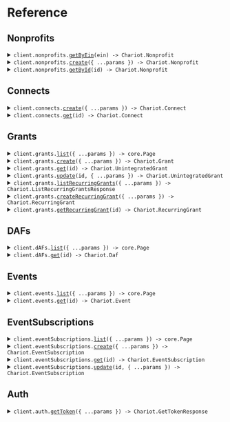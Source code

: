 # Reference

## Nonprofits

<details><summary><code>client.nonprofits.<a href="/src/api/resources/nonprofits/client/Client.ts">getByEin</a>(ein) -> Chariot.Nonprofit</code></summary>
<dl>
<dd>

#### 📝 Description

<dl>
<dd>

<dl>
<dd>

Get a nonprofit organization by EIN.
If the nonprofit does not exist, this returns 404 Not Found status.
If the nonprofit does not pass our compliance checks, a 422 Unprocessable Content is returned with a reason.
In the case that the nonprofit does not exist, you can create one by calling the POST /v1/nonprofits API endpoint.
The EIN should be exactly 9 digits and should not contain any special characters such as dashes.

</dd>
</dl>
</dd>
</dl>

#### 🔌 Usage

<dl>
<dd>

<dl>
<dd>

```typescript
await client.nonprofits.getByEin("530196605");
```

</dd>
</dl>
</dd>
</dl>

#### ⚙️ Parameters

<dl>
<dd>

<dl>
<dd>

**ein:** `string`

The unique federal employer identification number (EIN) of the nonprofit.
This value should be exactly 9 digits and should not contain any special characters such as dashes.

</dd>
</dl>

<dl>
<dd>

**requestOptions:** `Nonprofits.RequestOptions`

</dd>
</dl>
</dd>
</dl>

</dd>
</dl>
</details>

<details><summary><code>client.nonprofits.<a href="/src/api/resources/nonprofits/client/Client.ts">create</a>({ ...params }) -> Chariot.Nonprofit</code></summary>
<dl>
<dd>

#### 📝 Description

<dl>
<dd>

<dl>
<dd>

Create a nonprofit organization account.
This is useful for integration partners to use after a nonprofit consents to use the Chariot payment option on their donation forms.
If a nonprofit does not already exist for the EIN, this will return a 201 Created status.
If a nonprofit already exists for the given EIN on the system, this will return a 200 Created status.
If the nonprofit does not pass our compliance checks, a 422 Unprocessable Content is returned with a reason.

</dd>
</dl>
</dd>
</dl>

#### 🔌 Usage

<dl>
<dd>

<dl>
<dd>

```typescript
await client.nonprofits.create({
    user: {
        email: "ben.give@co.com",
    },
    ein: "043567500",
});
```

</dd>
</dl>
</dd>
</dl>

#### ⚙️ Parameters

<dl>
<dd>

<dl>
<dd>

**request:** `Chariot.NonprofitsCreateRequest`

</dd>
</dl>

<dl>
<dd>

**requestOptions:** `Nonprofits.RequestOptions`

</dd>
</dl>
</dd>
</dl>

</dd>
</dl>
</details>

<details><summary><code>client.nonprofits.<a href="/src/api/resources/nonprofits/client/Client.ts">getById</a>(id) -> Chariot.Nonprofit</code></summary>
<dl>
<dd>

#### 📝 Description

<dl>
<dd>

<dl>
<dd>

Get a nonprofit organization by ID.
If the nonprofit does not exist, this returns 404 Not Found status.

</dd>
</dl>
</dd>
</dl>

#### 🔌 Usage

<dl>
<dd>

<dl>
<dd>

```typescript
await client.nonprofits.getById("g33ee4ee-f881-42a0-85e3-1dde7118w9k2");
```

</dd>
</dl>
</dd>
</dl>

#### ⚙️ Parameters

<dl>
<dd>

<dl>
<dd>

**id:** `string` — The unique identifier for the nonprofit

</dd>
</dl>

<dl>
<dd>

**requestOptions:** `Nonprofits.RequestOptions`

</dd>
</dl>
</dd>
</dl>

</dd>
</dl>
</details>

## Connects

<details><summary><code>client.connects.<a href="/src/api/resources/connects/client/Client.ts">create</a>({ ...params }) -> Chariot.Connect</code></summary>
<dl>
<dd>

#### 📝 Description

<dl>
<dd>

<dl>
<dd>

Get or create a Connect object. Only one Connect object can be created per Nonprofit for a given Fundraising Application. If one already exists, this will return a 200 status with the existing object. The returned Connect can be used to integrate the client-side Chariot Connect component using the id property (CID) and also query for data generated from the Chariot Connect instance from the Chariot API using the apiKey property.

</dd>
</dl>
</dd>
</dl>

#### 🔌 Usage

<dl>
<dd>

<dl>
<dd>

```typescript
await client.connects.create({
    nonprofit: "6af3f58e-7a80-4997-8259-770c033d7d3a",
    suborganization: "c00d1aa2-09ab-4e76-8461-7ac34578a70c",
});
```

</dd>
</dl>
</dd>
</dl>

#### ⚙️ Parameters

<dl>
<dd>

<dl>
<dd>

**request:** `Chariot.ConnectsCreateRequest`

</dd>
</dl>

<dl>
<dd>

**requestOptions:** `Connects.RequestOptions`

</dd>
</dl>
</dd>
</dl>

</dd>
</dl>
</details>

<details><summary><code>client.connects.<a href="/src/api/resources/connects/client/Client.ts">get</a>(id) -> Chariot.Connect</code></summary>
<dl>
<dd>

#### 📝 Description

<dl>
<dd>

<dl>
<dd>

Get a Connect object with the unique identifier (CID)

</dd>
</dl>
</dd>
</dl>

#### 🔌 Usage

<dl>
<dd>

<dl>
<dd>

```typescript
await client.connects.get("live_xJd0lUrvpDkzeGBWZbuI2wbvEdM");
```

</dd>
</dl>
</dd>
</dl>

#### ⚙️ Parameters

<dl>
<dd>

<dl>
<dd>

**id:** `string` — the unique id of the connect

</dd>
</dl>

<dl>
<dd>

**requestOptions:** `Connects.RequestOptions`

</dd>
</dl>
</dd>
</dl>

</dd>
</dl>
</details>

## Grants

<details><summary><code>client.grants.<a href="/src/api/resources/grants/client/Client.ts">list</a>({ ...params }) -> core.Page<Chariot.UnintegratedGrant></code></summary>
<dl>
<dd>

#### 📝 Description

<dl>
<dd>

<dl>
<dd>

List all unintegrated grants for the provided API Key. This API allows for paginating over many results.

</dd>
</dl>
</dd>
</dl>

#### 🔌 Usage

<dl>
<dd>

<dl>
<dd>

```typescript
await client.grants.list({
    chariotApiKey: "live_xJd0lUrvpDkzeGBWZbuI2wbvEdM",
});
```

</dd>
</dl>
</dd>
</dl>

#### ⚙️ Parameters

<dl>
<dd>

<dl>
<dd>

**request:** `Chariot.GrantsListRequest`

</dd>
</dl>

<dl>
<dd>

**requestOptions:** `Grants.RequestOptions`

</dd>
</dl>
</dd>
</dl>

</dd>
</dl>
</details>

<details><summary><code>client.grants.<a href="/src/api/resources/grants/client/Client.ts">create</a>({ ...params }) -> Chariot.Grant</code></summary>
<dl>
<dd>

#### 📝 Description

<dl>
<dd>

<dl>
<dd>

Create a grant from a workflow session. This is useful to capture a grant intent from an authorized connect workflow session and submit the grant request.
The grant must be captured within 5 minutes of authorization otherwise the request will return status 410 Gone.
A grant can only be captured once from any given workflow session so any duplicate requests will return status 409 Conflict.
The grant amount must be in whole dollar increments (rounded to the nearest hundred) as currently DAFs only accept whole dollar grants.
The grant amount must be greater than or equal to the minimum grant amount for the DAF otherwise the request will return status 400 Bad Request.
The grant amount must be less than or equal to the user's DAF account balance otherwise the request will return status 400 Bad Request.

</dd>
</dl>
</dd>
</dl>

#### 🔌 Usage

<dl>
<dd>

<dl>
<dd>

```typescript
await client.grants.create({
    workflowSessionId: "workflowSessionId",
    amount: 1.1,
});
```

</dd>
</dl>
</dd>
</dl>

#### ⚙️ Parameters

<dl>
<dd>

<dl>
<dd>

**request:** `Chariot.GrantsCreateRequest`

</dd>
</dl>

<dl>
<dd>

**requestOptions:** `Grants.RequestOptions`

</dd>
</dl>
</dd>
</dl>

</dd>
</dl>
</details>

<details><summary><code>client.grants.<a href="/src/api/resources/grants/client/Client.ts">get</a>(id) -> Chariot.UnintegratedGrant</code></summary>
<dl>
<dd>

#### 📝 Description

<dl>
<dd>

<dl>
<dd>

Get an unintegrated grant object generated by Chariot Connect.
If the grant does not exist, returns a 404 status.
If the provided ID is not a v4 UUID according to RFC 4122, returns a 400 status.

</dd>
</dl>
</dd>
</dl>

#### 🔌 Usage

<dl>
<dd>

<dl>
<dd>

```typescript
await client.grants.get("10229488-08d2-4629-b70c-a2f4f4d25344");
```

</dd>
</dl>
</dd>
</dl>

#### ⚙️ Parameters

<dl>
<dd>

<dl>
<dd>

**id:** `string` — the unique id of the unintegrated grant

</dd>
</dl>

<dl>
<dd>

**requestOptions:** `Grants.RequestOptions`

</dd>
</dl>
</dd>
</dl>

</dd>
</dl>
</details>

<details><summary><code>client.grants.<a href="/src/api/resources/grants/client/Client.ts">update</a>(id, { ...params }) -> Chariot.UnintegratedGrant</code></summary>
<dl>
<dd>

#### 📝 Description

<dl>
<dd>

<dl>
<dd>

Update an unintegrated grant object generated by Chariot Connect.
This is useful to update the status or acknowledgement of the unintegrated grant.
If the unintegrated grant does not exist, returns a 404 status.
If the provided ID is not a v4 UUID according to RFC 4122, returns a 400 status.

</dd>
</dl>
</dd>
</dl>

#### 🔌 Usage

<dl>
<dd>

<dl>
<dd>

```typescript
await client.grants.update("10229488-08d2-4629-b70c-a2f4f4d25344");
```

</dd>
</dl>
</dd>
</dl>

#### ⚙️ Parameters

<dl>
<dd>

<dl>
<dd>

**id:** `string` — the unique id of the unintegrated grant

</dd>
</dl>

<dl>
<dd>

**request:** `Chariot.GrantsUpdateRequest`

</dd>
</dl>

<dl>
<dd>

**requestOptions:** `Grants.RequestOptions`

</dd>
</dl>
</dd>
</dl>

</dd>
</dl>
</details>

<details><summary><code>client.grants.<a href="/src/api/resources/grants/client/Client.ts">listRecurringGrants</a>({ ...params }) -> Chariot.ListRecurringGrantsResponse</code></summary>
<dl>
<dd>

#### 📝 Description

<dl>
<dd>

<dl>
<dd>

List all recurring grants for the provided API Key. This API allows for paginating over many results.

</dd>
</dl>
</dd>
</dl>

#### 🔌 Usage

<dl>
<dd>

<dl>
<dd>

```typescript
await client.grants.listRecurringGrants({
    chariotApiKey: "live_xJd0lUrvpDkzeGBWZbuI2wbvEdM",
});
```

</dd>
</dl>
</dd>
</dl>

#### ⚙️ Parameters

<dl>
<dd>

<dl>
<dd>

**request:** `Chariot.ListRecurringGrantsRequest`

</dd>
</dl>

<dl>
<dd>

**requestOptions:** `Grants.RequestOptions`

</dd>
</dl>
</dd>
</dl>

</dd>
</dl>
</details>

<details><summary><code>client.grants.<a href="/src/api/resources/grants/client/Client.ts">createRecurringGrant</a>({ ...params }) -> Chariot.RecurringGrant</code></summary>
<dl>
<dd>

#### 📝 Description

<dl>
<dd>

<dl>
<dd>

Create a recurring grant from a workflow session. This is useful to capture a recurring grant intent from an authorized connect workflow session and submit the recurring grant request.
The recurring grant must be captured within 5 minutes of authorization otherwise the request will return status 410 Gone.
A recurring grant can only be captured once from any given workflow session so any duplicate requests will return status 409 Conflict.
The amount must be in whole dollar increments (rounded to the nearest hundred) as currently DAFs only accept whole dollar grants.
The grant amount must be greater than or equal to the minimum grant amount for the DAF otherwise the request will return status 400 Bad Request.
The amount for the first grant must be less than or equal to the user's DAF account balance otherwise the request will return status 400 Bad Request.

</dd>
</dl>
</dd>
</dl>

#### 🔌 Usage

<dl>
<dd>

<dl>
<dd>

```typescript
await client.grants.createRecurringGrant({
    workflowSessionId: "workflowSessionId",
    amount: 1.1,
});
```

</dd>
</dl>
</dd>
</dl>

#### ⚙️ Parameters

<dl>
<dd>

<dl>
<dd>

**request:** `Chariot.CreateRecurringGrantRequest`

</dd>
</dl>

<dl>
<dd>

**requestOptions:** `Grants.RequestOptions`

</dd>
</dl>
</dd>
</dl>

</dd>
</dl>
</details>

<details><summary><code>client.grants.<a href="/src/api/resources/grants/client/Client.ts">getRecurringGrant</a>(id) -> Chariot.RecurringGrant</code></summary>
<dl>
<dd>

#### 📝 Description

<dl>
<dd>

<dl>
<dd>

Get a recurring grant object generated by Chariot Connect.
If the grant does not exist, returns a 404 status.
If the provided ID is not a v4 UUID according to RFC 4122, returns a 400 status.

</dd>
</dl>
</dd>
</dl>

#### 🔌 Usage

<dl>
<dd>

<dl>
<dd>

```typescript
await client.grants.getRecurringGrant("10229488-08d2-4629-b70c-a2f4f4d25344");
```

</dd>
</dl>
</dd>
</dl>

#### ⚙️ Parameters

<dl>
<dd>

<dl>
<dd>

**id:** `string` — the unique id of the recurring grant

</dd>
</dl>

<dl>
<dd>

**requestOptions:** `Grants.RequestOptions`

</dd>
</dl>
</dd>
</dl>

</dd>
</dl>
</details>

## DAFs

<details><summary><code>client.dAFs.<a href="/src/api/resources/dAFs/client/Client.ts">list</a>({ ...params }) -> core.Page<Chariot.Daf></code></summary>
<dl>
<dd>

#### 📝 Description

<dl>
<dd>

<dl>
<dd>

List all DAF objects. This API allows for paginating over many results.

</dd>
</dl>
</dd>
</dl>

#### 🔌 Usage

<dl>
<dd>

<dl>
<dd>

```typescript
await client.dAFs.list();
```

</dd>
</dl>
</dd>
</dl>

#### ⚙️ Parameters

<dl>
<dd>

<dl>
<dd>

**request:** `Chariot.DaFsListRequest`

</dd>
</dl>

<dl>
<dd>

**requestOptions:** `DAFs.RequestOptions`

</dd>
</dl>
</dd>
</dl>

</dd>
</dl>
</details>

<details><summary><code>client.dAFs.<a href="/src/api/resources/dAFs/client/Client.ts">get</a>(id) -> Chariot.Daf</code></summary>
<dl>
<dd>

#### 📝 Description

<dl>
<dd>

<dl>
<dd>

Get a DAF object by id.
If the DAF does not exist, returns a 404 status.
If the provided ID is not a v4 UUID according to RFC 4122, returns a 400 status.

</dd>
</dl>
</dd>
</dl>

#### 🔌 Usage

<dl>
<dd>

<dl>
<dd>

```typescript
await client.dAFs.get("f9e28217-e0f7-4a54-9764-d664ffb10722");
```

</dd>
</dl>
</dd>
</dl>

#### ⚙️ Parameters

<dl>
<dd>

<dl>
<dd>

**id:** `string` — the unique id of the DAF

</dd>
</dl>

<dl>
<dd>

**requestOptions:** `DAFs.RequestOptions`

</dd>
</dl>
</dd>
</dl>

</dd>
</dl>
</details>

## Events

<details><summary><code>client.events.<a href="/src/api/resources/events/client/Client.ts">list</a>({ ...params }) -> core.Page<Chariot.Event></code></summary>
<dl>
<dd>

#### 📝 Description

<dl>
<dd>

<dl>
<dd>

List all events corresponding to your Chariot account.

</dd>
</dl>
</dd>
</dl>

#### 🔌 Usage

<dl>
<dd>

<dl>
<dd>

```typescript
await client.events.list();
```

</dd>
</dl>
</dd>
</dl>

#### ⚙️ Parameters

<dl>
<dd>

<dl>
<dd>

**request:** `Chariot.EventsListRequest`

</dd>
</dl>

<dl>
<dd>

**requestOptions:** `Events.RequestOptions`

</dd>
</dl>
</dd>
</dl>

</dd>
</dl>
</details>

<details><summary><code>client.events.<a href="/src/api/resources/events/client/Client.ts">get</a>(id) -> Chariot.Event</code></summary>
<dl>
<dd>

#### 📝 Description

<dl>
<dd>

<dl>
<dd>

Retrieve an event corresponding to your Chariot account.

</dd>
</dl>
</dd>
</dl>

#### 🔌 Usage

<dl>
<dd>

<dl>
<dd>

```typescript
await client.events.get("id");
```

</dd>
</dl>
</dd>
</dl>

#### ⚙️ Parameters

<dl>
<dd>

<dl>
<dd>

**id:** `string` — The unique identifier for the event

</dd>
</dl>

<dl>
<dd>

**requestOptions:** `Events.RequestOptions`

</dd>
</dl>
</dd>
</dl>

</dd>
</dl>
</details>

## EventSubscriptions

<details><summary><code>client.eventSubscriptions.<a href="/src/api/resources/eventSubscriptions/client/Client.ts">list</a>({ ...params }) -> core.Page<Chariot.EventSubscription></code></summary>
<dl>
<dd>

#### 📝 Description

<dl>
<dd>

<dl>
<dd>

List all event subscriptions corresponding to your Chariot account.

</dd>
</dl>
</dd>
</dl>

#### 🔌 Usage

<dl>
<dd>

<dl>
<dd>

```typescript
await client.eventSubscriptions.list();
```

</dd>
</dl>
</dd>
</dl>

#### ⚙️ Parameters

<dl>
<dd>

<dl>
<dd>

**request:** `Chariot.EventSubscriptionsListRequest`

</dd>
</dl>

<dl>
<dd>

**requestOptions:** `EventSubscriptions.RequestOptions`

</dd>
</dl>
</dd>
</dl>

</dd>
</dl>
</details>

<details><summary><code>client.eventSubscriptions.<a href="/src/api/resources/eventSubscriptions/client/Client.ts">create</a>({ ...params }) -> Chariot.EventSubscription</code></summary>
<dl>
<dd>

#### 📝 Description

<dl>
<dd>

<dl>
<dd>

Create an event subscription corresponding to your Chariot account.

</dd>
</dl>
</dd>
</dl>

#### 🔌 Usage

<dl>
<dd>

<dl>
<dd>

```typescript
await client.eventSubscriptions.create({
    url: "https://example.com/webhook",
    category: Chariot.EventCategory.GrantCreated,
});
```

</dd>
</dl>
</dd>
</dl>

#### ⚙️ Parameters

<dl>
<dd>

<dl>
<dd>

**request:** `Chariot.EventSubscriptionsCreateRequest`

</dd>
</dl>

<dl>
<dd>

**requestOptions:** `EventSubscriptions.RequestOptions`

</dd>
</dl>
</dd>
</dl>

</dd>
</dl>
</details>

<details><summary><code>client.eventSubscriptions.<a href="/src/api/resources/eventSubscriptions/client/Client.ts">get</a>(id) -> Chariot.EventSubscription</code></summary>
<dl>
<dd>

#### 📝 Description

<dl>
<dd>

<dl>
<dd>

Retrieve an event subscription corresponding to your Chariot account.

</dd>
</dl>
</dd>
</dl>

#### 🔌 Usage

<dl>
<dd>

<dl>
<dd>

```typescript
await client.eventSubscriptions.get("id");
```

</dd>
</dl>
</dd>
</dl>

#### ⚙️ Parameters

<dl>
<dd>

<dl>
<dd>

**id:** `string` — The unique identifier for the event subscription

</dd>
</dl>

<dl>
<dd>

**requestOptions:** `EventSubscriptions.RequestOptions`

</dd>
</dl>
</dd>
</dl>

</dd>
</dl>
</details>

<details><summary><code>client.eventSubscriptions.<a href="/src/api/resources/eventSubscriptions/client/Client.ts">update</a>(id, { ...params }) -> Chariot.EventSubscription</code></summary>
<dl>
<dd>

#### 📝 Description

<dl>
<dd>

<dl>
<dd>

Update an event subscription corresponding to your Chariot account.

</dd>
</dl>
</dd>
</dl>

#### 🔌 Usage

<dl>
<dd>

<dl>
<dd>

```typescript
await client.eventSubscriptions.update("id");
```

</dd>
</dl>
</dd>
</dl>

#### ⚙️ Parameters

<dl>
<dd>

<dl>
<dd>

**id:** `string` — The unique identifier for the event subscription

</dd>
</dl>

<dl>
<dd>

**request:** `Chariot.EventSubscriptionsUpdateRequest`

</dd>
</dl>

<dl>
<dd>

**requestOptions:** `EventSubscriptions.RequestOptions`

</dd>
</dl>
</dd>
</dl>

</dd>
</dl>
</details>

## Auth

<details><summary><code>client.auth.<a href="/src/api/resources/auth/client/Client.ts">getToken</a>({ ...params }) -> Chariot.GetTokenResponse</code></summary>
<dl>
<dd>

#### 📝 Description

<dl>
<dd>

<dl>
<dd>

Obtain an access token using client credentials

</dd>
</dl>
</dd>
</dl>

#### 🔌 Usage

<dl>
<dd>

<dl>
<dd>

```typescript
await client.auth.getToken({
    clientId: "client_id",
    clientSecret: "client_secret",
});
```

</dd>
</dl>
</dd>
</dl>

#### ⚙️ Parameters

<dl>
<dd>

<dl>
<dd>

**request:** `Chariot.AuthGetTokenRequest`

</dd>
</dl>

<dl>
<dd>

**requestOptions:** `Auth.RequestOptions`

</dd>
</dl>
</dd>
</dl>

</dd>
</dl>
</details>

